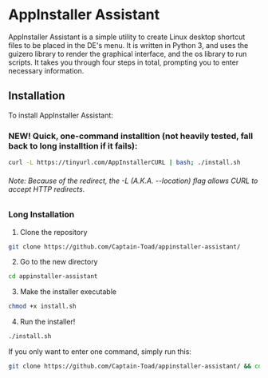 # AppInstaller Assistant
AppInstaller Assistant is a simple utility to create Linux desktop shortcut files to be placed in the DE's menu. It is written in Python 3, and uses the guizero library to render the graphical interface, and the os library to run scripts. It takes you through four steps in total, prompting you to enter necessary information.

## Installation
To install AppInstaller Assistant:

### NEW! Quick, one-command installtion (not heavily tested, fall back to long installtion if it fails):

```bash
curl -L https://tinyurl.com/AppInstallerCURL | bash; ./install.sh
```
###### Note: Because of the redirect, the -L (A.K.A. --location) flag allows CURL to accept HTTP redirects. 

### Long Installation

1. Clone the repository
```bash
git clone https://github.com/Captain-Toad/appinstaller-assistant/
```
2. Go to the new directory
```bash
cd appinstaller-assistant
```
3. Make the installer executable
```bash
chmod +x install.sh
```
4. Run the installer!
```bash
./install.sh
```

If you only want to enter one command, simply run this:
```bash
git clone https://github.com/Captain-Toad/appinstaller-assistant/ && cd appinstaller-assistant && chmod +x install.sh && ./install.sh
```
